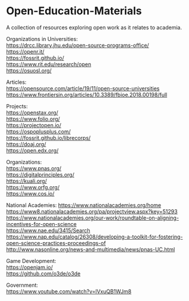 # Open-Education-Materials
A collection of resources exploring open work as it relates to academia.  



Organizations in Universities:  
https://drcc.library.jhu.edu/open-source-programs-office/  
https://openr.it/  
https://fossrit.github.io/  
https://www.rit.edu/research/open  
https://osuosl.org/  



Articles:  
https://opensource.com/article/19/11/open-source-universities  
https://www.frontiersin.org/articles/10.3389/fbioe.2018.00198/full  



Projects:  
https://openstax.org/  
https://www.folio.org/  
https://projectopen.io/  
https://ospoplusplus.com/  
https://fossrit.github.io/librecorps/  
https://doaj.org/  
https://open.edx.org/  



Organizations:  
https://www.pnas.org/  
https://digitalprinciples.org/  
https://kuali.org/  
https://www.orfg.org/  
https://www.cos.io/  



National Academies: 
https://www.nationalacademies.org/home  
https://www8.nationalacademies.org/pa/projectview.aspx?key=51293  
https://www.nationalacademies.org/our-work/roundtable-on-aligning-incentives-for-open-science  
https://www.nae.edu/3415/Search  
https://www.nap.edu/catalog/26308/developing-a-toolkit-for-fostering-open-science-practices-proceedings-of  
http://www.nasonline.org/news-and-multimedia/news/pnas-UC.html  



Game Development:  
https://openjam.io/  
https://github.com/o3de/o3de  



Government:  
https://www.youtube.com/watch?v=lVxuQB1WJm8  


